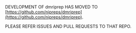 DEVELOPMENT OF dmriprep HAS MOVED TO [https://github.com/nipreps/dmriprep](https://github.com/nipreps/dmriprep). 

PLEASE REFER ISSUES AND PULL REQUESTS TO THAT REPO.
